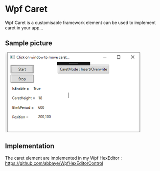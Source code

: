 # Wpf Caret

Wpf Caret is a customisable framework element can be used to implement caret in your app...

## Sample picture

![example](wpfCaret2019.png?raw=true)

## Implementation

The caret element are implemented in my Wpf HexEditor : https://github.com/abbaye/WpfHexEditorControl
